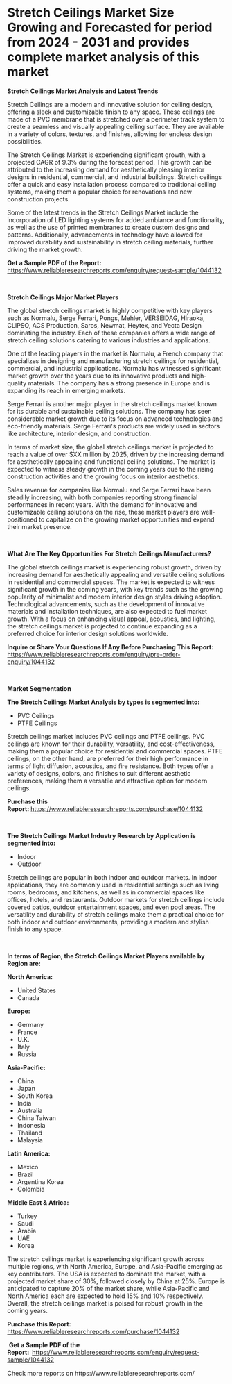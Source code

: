 <p><h1>Stretch Ceilings Market Size Growing and Forecasted for period from 2024 - 2031 and provides complete market analysis of this market</h1></p><p><strong>Stretch Ceilings Market Analysis and Latest Trends</strong></p>
<p><p>Stretch Ceilings are a modern and innovative solution for ceiling design, offering a sleek and customizable finish to any space. These ceilings are made of a PVC membrane that is stretched over a perimeter track system to create a seamless and visually appealing ceiling surface. They are available in a variety of colors, textures, and finishes, allowing for endless design possibilities.</p><p>The Stretch Ceilings Market is experiencing significant growth, with a projected CAGR of 9.3% during the forecast period. This growth can be attributed to the increasing demand for aesthetically pleasing interior designs in residential, commercial, and industrial buildings. Stretch ceilings offer a quick and easy installation process compared to traditional ceiling systems, making them a popular choice for renovations and new construction projects.</p><p>Some of the latest trends in the Stretch Ceilings Market include the incorporation of LED lighting systems for added ambiance and functionality, as well as the use of printed membranes to create custom designs and patterns. Additionally, advancements in technology have allowed for improved durability and sustainability in stretch ceiling materials, further driving the market growth.</p></p>
<p><strong>Get a Sample PDF of the Report:&nbsp;</strong> <a href="https://www.reliableresearchreports.com/enquiry/request-sample/1044132">https://www.reliableresearchreports.com/enquiry/request-sample/1044132</a></p>
<p>&nbsp;</p>
<p><strong>Stretch Ceilings Major Market Players</strong></p>
<p><p>The global stretch ceilings market is highly competitive with key players such as Normalu, Serge Ferrari, Pongs, Mehler, VERSEIDAG, Hiraoka, CLIPSO, ACS Production, Saros, Newmat, Heytex, and Vecta Design dominating the industry. Each of these companies offers a wide range of stretch ceiling solutions catering to various industries and applications.</p><p>One of the leading players in the market is Normalu, a French company that specializes in designing and manufacturing stretch ceilings for residential, commercial, and industrial applications. Normalu has witnessed significant market growth over the years due to its innovative products and high-quality materials. The company has a strong presence in Europe and is expanding its reach in emerging markets.</p><p>Serge Ferrari is another major player in the stretch ceilings market known for its durable and sustainable ceiling solutions. The company has seen considerable market growth due to its focus on advanced technologies and eco-friendly materials. Serge Ferrari's products are widely used in sectors like architecture, interior design, and construction.</p><p>In terms of market size, the global stretch ceilings market is projected to reach a value of over $XX million by 2025, driven by the increasing demand for aesthetically appealing and functional ceiling solutions. The market is expected to witness steady growth in the coming years due to the rising construction activities and the growing focus on interior aesthetics.</p><p>Sales revenue for companies like Normalu and Serge Ferrari have been steadily increasing, with both companies reporting strong financial performances in recent years. With the demand for innovative and customizable ceiling solutions on the rise, these market players are well-positioned to capitalize on the growing market opportunities and expand their market presence.</p></p>
<p>&nbsp;</p>
<p><strong>What Are The Key Opportunities For Stretch Ceilings Manufacturers?</strong></p>
<p><p>The global stretch ceilings market is experiencing robust growth, driven by increasing demand for aesthetically appealing and versatile ceiling solutions in residential and commercial spaces. The market is expected to witness significant growth in the coming years, with key trends such as the growing popularity of minimalist and modern interior design styles driving adoption. Technological advancements, such as the development of innovative materials and installation techniques, are also expected to fuel market growth. With a focus on enhancing visual appeal, acoustics, and lighting, the stretch ceilings market is projected to continue expanding as a preferred choice for interior design solutions worldwide.</p></p>
<p><strong>Inquire or Share Your Questions If Any Before Purchasing This Report:</strong> <a href="https://www.reliableresearchreports.com/enquiry/pre-order-enquiry/1044132">https://www.reliableresearchreports.com/enquiry/pre-order-enquiry/1044132</a></p>
<p>&nbsp;</p>
<p><strong>Market Segmentation</strong></p>
<p><strong>The Stretch Ceilings Market Analysis by types is segmented into:</strong></p>
<p><ul><li>PVC Ceilings</li><li>PTFE Ceilings</li></ul></p>
<p><p>Stretch ceilings market includes PVC ceilings and PTFE ceilings. PVC ceilings are known for their durability, versatility, and cost-effectiveness, making them a popular choice for residential and commercial spaces. PTFE ceilings, on the other hand, are preferred for their high performance in terms of light diffusion, acoustics, and fire resistance. Both types offer a variety of designs, colors, and finishes to suit different aesthetic preferences, making them a versatile and attractive option for modern ceilings.</p></p>
<p><strong>Purchase this Report:&nbsp;</strong><a href="https://www.reliableresearchreports.com/purchase/1044132">https://www.reliableresearchreports.com/purchase/1044132</a></p>
<p>&nbsp;</p>
<p><strong>The Stretch Ceilings Market Industry Research by Application is segmented into:</strong></p>
<p><ul><li>Indoor</li><li>Outdoor</li></ul></p>
<p><p>Stretch ceilings are popular in both indoor and outdoor markets. In indoor applications, they are commonly used in residential settings such as living rooms, bedrooms, and kitchens, as well as in commercial spaces like offices, hotels, and restaurants. Outdoor markets for stretch ceilings include covered patios, outdoor entertainment spaces, and even pool areas. The versatility and durability of stretch ceilings make them a practical choice for both indoor and outdoor environments, providing a modern and stylish finish to any space.</p></p>
<p>&nbsp;</p>
<p><strong>In terms of Region, the Stretch Ceilings Market Players available by Region are:</strong></p>
<p>
    <p> <strong> North America: </strong>
        <ul>
            <li>United States</li>
            <li>Canada</li>
        </ul>
        </p> 
    <p> <strong> Europe: </strong>
        <ul>
            <li>Germany</li>
            <li>France</li>
            <li>U.K.</li>
            <li>Italy</li>
            <li>Russia</li>
        </ul>
        </p> 
    <p> <strong> Asia-Pacific: </strong>
        <ul>
            <li>China</li>
            <li>Japan</li>
            <li>South Korea</li>
            <li>India</li>
            <li>Australia</li>
            <li>China Taiwan</li>
            <li>Indonesia</li>
            <li>Thailand</li>
            <li>Malaysia</li>
        </ul>
        </p> 
    <p> <strong> Latin America: </strong>
        <ul>
            <li>Mexico</li>
            <li>Brazil</li>
            <li>Argentina Korea</li>
            <li>Colombia</li>
        </ul>
        </p> 
    <p> <strong> Middle East & Africa: </strong>
        <ul>
            <li>Turkey</li>
            <li>Saudi</li>
            <li>Arabia</li>
            <li>UAE</li>
            <li>Korea</li>
        </ul>
    </p>
    </p>
<p><p>The stretch ceilings market is experiencing significant growth across multiple regions, with North America, Europe, and Asia-Pacific emerging as key contributors. The USA is expected to dominate the market, with a projected market share of 30%, followed closely by China at 25%. Europe is anticipated to capture 20% of the market share, while Asia-Pacific and North America each are expected to hold 15% and 10% respectively. Overall, the stretch ceilings market is poised for robust growth in the coming years.</p></p>
<p><strong>Purchase this Report: </strong><a href="https://www.reliableresearchreports.com/purchase/1044132">https://www.reliableresearchreports.com/purchase/1044132</a></p>
<p>&nbsp;<strong>Get a Sample PDF of the Report:&nbsp;&nbsp;</strong><a href="https://www.reliableresearchreports.com/enquiry/request-sample/1044132">https://www.reliableresearchreports.com/enquiry/request-sample/1044132</a></p>
<p><strong></strong></p>
<p>Check more reports on https://www.reliableresearchreports.com/</p>